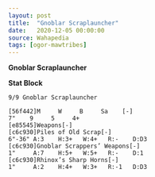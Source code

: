 ```yaml
---
layout: post
title:  "Gnoblar Scraplauncher"
date:   2020-12-05 00:00:00
source: Wahapedia
tags: [ogor-mawtribes]
---
```


**Gnoblar Scraplauncher**

**Stat Block**
```
9/9 Gnoblar Scraplauncher
```

```
[56f442]M     W     B     Sa    [-]
7"    9     5     4+    
[e85545]Weapons[-]
[c6c930]Piles of Old Scrap[-]
6"-36" A:3    H:3+   W:4+   R:-    D:D3  
[c6c930]Gnoblar Scrappers’ Weapons[-]
1"     A:7    H:5+   W:5+   R:-    D:1   
[c6c930]Rhinox’s Sharp Horns[-]
1"     A:2    H:4+   W:3+   R:-1   D:D3  
```
    